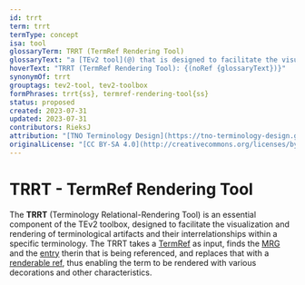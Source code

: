 ```yaml
---
id: trrt
term: trrt
termType: concept
isa: tool
glossaryTerm: TRRT (TermRef Rendering Tool)
glossaryText: "a [TEv2 tool](@) that is designed to facilitate the visualization and rendering of [TermRefs](@)."
hoverText: "TRRT (TermRef Rendering Tool): {(noRef {glossaryText})}"
synonymOf: trrt
grouptags: tev2-tool, tev2-toolbox
formPhrases: trrt{ss}, termref-rendering-tool{ss}
status: proposed
created: 2023-07-31
updated: 2023-07-31
contributors: RieksJ
attribution: "[TNO Terminology Design](https://tno-terminology-design.github.io/tev2-specifications/docs/tev2)"
originalLicense: "[CC BY-SA 4.0](http://creativecommons.org/licenses/by-sa/4.0/?ref=chooser-v1)"
---
```


# TRRT - TermRef Rendering Tool

The **TRRT** (Terminology Relational-Rendering Tool) is an essential component of the TEv2 toolbox, designed to facilitate the visualization and rendering of terminological artifacts and their interrelationships within a specific terminology. The TRRT takes a [TermRef](@) as input, finds the [MRG](@) and the [entry](mrg-entry@) therin that is being referenced, and replaces that with a [renderable ref](@), thus enabling the term to be rendered with various decorations and other characteristics.
